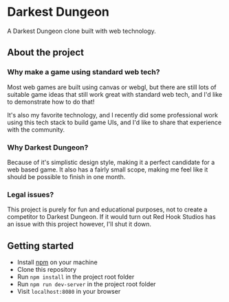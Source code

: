 # Darkest Dungeon
A Darkest Dungeon clone built with web technology.

## About the project

### Why make a game using standard web tech?

Most web games are built using canvas or webgl, but there are still lots of suitable game ideas that still work great with standard web tech, and I'd like to demonstrate how to do that!

It's also my favorite technology, and I recently did some professional work using this tech stack to build game UIs, and I'd like to share that experience with the community.


### Why Darkest Dungeon?
Because of it's simplistic design style, making it a perfect candidate for a web based game. It also has a fairly small scope, making me feel like it should be possible to finish in one month.

### Legal issues?

This project is purely for fun and educational purposes, not to create a competitor to Darkest Dungeon. If it would turn out Red Hook Studios has an issue with this project however, I'll shut it down.


## Getting started

- Install [npm](https://www.npmjs.com) on your machine
- Clone this repository
- Run `npm install` in the project root folder
- Run `npm run dev-server` in the project root folder
- Visit `localhost:8080` in your browser
